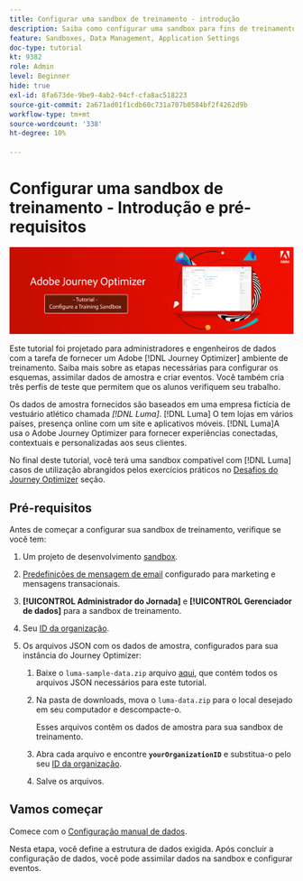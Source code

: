 ```yaml
---
title: Configurar uma sandbox de treinamento - introdução
description: Saiba como configurar uma sandbox para fins de treinamento. Percorra as etapas necessárias para configurar os esquemas, assimilar dados de amostra e criar eventos.
feature: Sandboxes, Data Management, Application Settings
doc-type: tutorial
kt: 9382
role: Admin
level: Beginner
hide: true
exl-id: 8fa673de-9be9-4ab2-94cf-cfa8ac518223
source-git-commit: 2a671ad01f1cdb60c731a707b0584bf2f4262d9b
workflow-type: tm+mt
source-wordcount: '338'
ht-degree: 10%

---
```


# Configurar uma sandbox de treinamento - Introdução e pré-requisitos

![Tutorial de banner - Configurar uma sandbox de treinamento](./assets/ajo-banner-configure-training-sandbox.png)

Este tutorial foi projetado para administradores e engenheiros de dados com a tarefa de fornecer um Adobe [!DNL Journey Optimizer] ambiente de treinamento. Saiba mais sobre as etapas necessárias para configurar os esquemas, assimilar dados de amostra e criar eventos. Você também cria três perfis de teste que permitem que os alunos verifiquem seu trabalho.

Os dados de amostra fornecidos são baseados em uma empresa fictícia de vestuário atlético chamada _[!DNL Luma]_. [!DNL Luma] O tem lojas em vários países, presença online com um site e aplicativos móveis. [!DNL Luma]A usa o Adobe Journey Optimizer para fornecer experiências conectadas, contextuais e personalizadas aos seus clientes.

No final deste tutorial, você terá uma sandbox compatível com [!DNL Luma] casos de utilização abrangidos pelos exercícios práticos no [Desafios do Journey Optimizer](/help/challenges/introduction-and-prerequisites.md) seção.

## Pré-requisitos

Antes de começar a configurar sua sandbox de treinamento, verifique se você tem:

1. Um projeto de desenvolvimento [sandbox](https://experienceleague.adobe.com/docs/journey-optimizer-learn/tutorials/access-control/create-and-manage-sandboxes.html?lang=en).

1. [Predefinições de mensagem de email](https://experienceleague.adobe.com/docs/journey-optimizer-learn/tutorials/configuration/channel-configuration/set-up-email-channel.html?lang=en) configurado para marketing e mensagens transacionais.

1. **[!UICONTROL Administrador do Jornada]** e **[!UICONTROL Gerenciador de dados]** para a sandbox de treinamento.

1. Seu [ID da organização](https://experienceleague.adobe.com/docs/core-services/interface/administration/organizations.html?lang=pt-BR).

1. Os arquivos JSON com os dados de amostra, configurados para sua instância do Journey Optimizer:

   1. Baixe o `luma-sample-data.zip` arquivo [aqui](/help/tutorial-configure-a-training-sandbox/assets/luma-data/luma-sample-data.zip), que contém todos os arquivos JSON necessários para este tutorial.

   1. Na pasta de downloads, mova o `luma-data.zip` para o local desejado em seu computador e descompacte-o.

      Esses arquivos contêm os dados de amostra para sua sandbox de treinamento.

   1. Abra cada arquivo e encontre **`yourOrganizationID`** e substitua-o pelo seu [ID da organização](https://experienceleague.adobe.com/docs/core-services/interface/administration/organizations.html?lang=pt-BR).

   1. Salve os arquivos.

## Vamos começar

Comece com o [Configuração manual de dados](/help/tutorial-configure-a-training-sandbox/manual-data-set-up.md).

Nesta etapa, você define a estrutura de dados exigida. Após concluir a configuração de dados, você pode assimilar dados na sandbox e configurar eventos.
